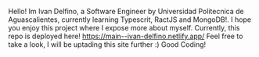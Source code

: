 Hello!
Im Ivan Delfino, a Software Engineer by Universidad Politecnica de Aguascalientes, currently learning Typescrit, RactJS and MongoDB!.
I hope you enjoy this project where I expose more about myself.
Currently, this repo is deployed here! https://main--ivan-delfino.netlify.app/
Feel free to take a look, I will be uptading this site further :)
Good Coding!
